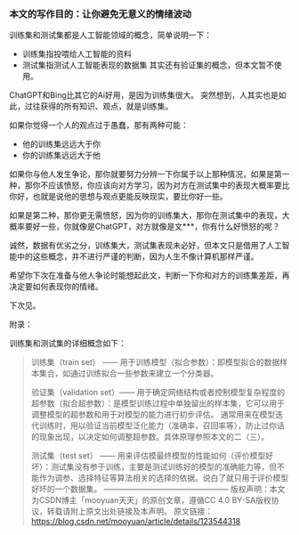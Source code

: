 ### 本文的写作目的：让你避免无意义的情绪波动

训练集和测试集都是人工智能领域的概念，简单说明一下：
- 训练集指投喂给人工智能的资料
- 测试集指测试人工智能表现的数据集
其实还有验证集的概念，但本文暂不使用。

ChatGPT和Bing比其它的Ai好用，是因为训练集很大。
突然想到，人其实也是如此，过往获得的所有知识、观点，就是训练集。

如果你觉得一个人的观点过于愚蠢，那有两种可能：
- 他的训练集远远大于你
- 你的训练集远远大于他

如果你与他人发生争论，那你就要努力分辨一下你属于以上那种情况，如果是第一种，那你不应该愤怒，你应该向对方学习，因为对方在测试集中的表现大概率要比你好，也就是说他的思想与观点更能反映现实，要比你好一些。

如果是第二种，那你更无需愤怒，因为你的训练集大，那你在测试集中的表现，大概率要好一些，你就像是ChatGPT，对方就像是文***，你有什么好愤怒的呢？

诚然，数据有优劣之分，训练集大，测试集表现未必好，但本文只是借用了人工智能中的这些概念，并不进行严谨的判断，因为人生不像计算机那样严谨。

希望你下次在准备与他人争论时能想起此文，判断一下你和对方的训练集差距，再决定要如何表现你的情绪。

下次见。

附录：

训练集和测试集的详细概念如下：
>
>训练集（train set） —— 用于训练模型（拟合参数）：即模型拟合的数据样本集合，如通过训练拟合一些参数来建立一个分类器。
>
>验证集（validation set）—— 用于确定网络结构或者控制模型复杂程度的超参数（拟合超参数）：是模型训练过程中单独留出的样本集，它可以用于调整模型的超参数和用于对模型的能力进行初步评估。 通常用来在模型迭代训练时，用以验证当前模型泛化能力（准确率，召回率等），防止过你话的现象出现，以决定如何调整超参数。具体原理参照本文的二（三）。
>
>测试集（test set） —— 用来评估模最终模型的性能如何（评价模型好坏）：测试集没有参于训练，主要是测试训练好的模型的准确能力等，但不能作为调参、选择特征等算法相关的选择的依据。说白了就只用于评价模型好坏的一个数据集。
————————————————
版权声明：本文为CSDN博主「mooyuan天天」的原创文章，遵循CC 4.0 BY-SA版权协议，转载请附上原文出处链接及本声明。
原文链接：https://blog.csdn.net/mooyuan/article/details/123544318